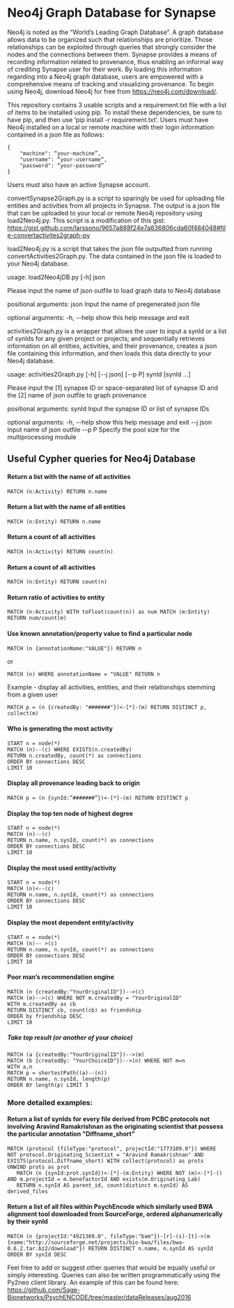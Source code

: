 # Neo4j Graph Database for Synapse

Neo4j is noted as the “World’s Leading Graph Database”. A graph database allows data to be organized such that relationships are prioritize. Those relationships can be exploited through queries that strongly consider the nodes and the connections between them. Synapse provides a means of recording information related to provenance, thus enabling an informal way of crediting Synapse user for their work. By loading this information regarding into a Neo4j graph database, users are empowered with a comprehensive means of tracking and visualizing provenance. To begin using Neo4j, download Neo4j for free from https://neo4j.com/download/.

This repository contains 3 usable scripts and a requirement.txt file with a list of items to be installed using pip. To install these dependencies, be sure to have pip, and then use ‘pip install -r requirement.txt’. Users must have Neo4j installed on a local or remote machine with their login information contained in a json file as follows:
```
{
    "machine": “your-machine”,
    "username": “your-username”,
    "password": “your-password”
}
```
Users must also have an active Synapse account.

convertSynapse2Graph.py is a script to sparingly be used for uploading file entities and activities from all projects in Synapse. The output is a json file that can be uploaded to your local or remote Neo4j repository using load2Neo4j.py. This script is a modification of this gist: https://gist.github.com/larssono/9657a888f24e7a836806cda60f484048#file-convertactivites2graph-py

load2Neo4j.py is a script that takes the json file outputted from running convertActivities2Graph.py. The data contained in the json file is loaded to your Neo4j database.

usage: load2Neo4jDB.py [-h] json

Please input the name of json outfile to load graph data to Neo4j database

positional arguments:
  json        Input the name of pregenerated json file

optional arguments:
  -h, --help  show this help message and exit

activities2Graph.py is a wrapper that allows the user to input a synId or a list of synIds for any given project or projects; and sequentially retrieves information on all entities, activities, and their provenance, creates a json file containing this information, and then loads this data directly to your Neo4j database. 

usage: activities2Graph.py [-h] [--j json] [--p P] synId [synId ...]

Please input the [1] synapse ID or space-separated list of synapse ID and the
[2] name of json outfile to graph provenance

positional arguments:
  synId       Input the synapse ID or list of synapse IDs

optional arguments:
  -h, --help  show this help message and exit
  --j json    Input name of json outfile
  --p P       Specify the pool size for the multiprocessing module



## Useful Cypher queries for Neo4j Database


#### Return a list with the name of all activities
```
MATCH (n:Activity) RETURN n.name
```
#### Return a list with the name of all entities
```
MATCH (n:Entity) RETURN n.name
```
#### Return a count of all activities
```
MATCH (n:Activity) RETURN count(n)
```
#### Return a count of all activities
```
MATCH (n:Entity) RETURN count(n)
```
#### Return ratio of activities to entity
```
MATCH (n:Activity) WITH toFloat(count(n)) as num MATCH (m:Entity) RETURN num/count(m)
```
#### Use known annotation/property value to find a particular node
```
MATCH (n {annotationName:"VALUE"}) RETURN n
```
or
```
MATCH (n) WHERE annotationName = "VALUE" RETURN n
```
Example - display all activities, entities, and their relationships stemming from a given user
```
MATCH p = (n {createdBy: "#######"})<-[*]-(m) RETURN DISTINCT p, collect(m)
```

#### Who is generating the most activity
```
START n = node(*) 
MATCH (n)--(c) WHERE EXISTS(n.createdBy)
RETURN n.createdBy, count(*) as connections
ORDER BY connections DESC
LIMIT 10
```

#### Display all provenance leading back to origin
```
MATCH p = (n {synId:”#######”})<-[*]-(m) RETURN DISTINCT p
```

#### Display the top ten node of highest degree
```
START n = node(*) 
MATCH (n)--(c)
RETURN n.name, n.synId, count(*) as connections
ORDER BY connections DESC
LIMIT 10
```

#### Display the most used entity/activity
```
START n = node(*) 
MATCH (n)<--(c)
RETURN n.name, n.synId, count(*) as connections
ORDER BY connections DESC
LIMIT 10
```

#### Display the most dependent entity/activity
```
START n = node(*) 
MATCH (n)-- >(c)
RETURN n.name, n.synId, count(*) as connections
ORDER BY connections DESC
LIMIT 10
```

#### Poor man’s recommendation engine
```
MATCH (n {createdBy:"YourOriginalID"})-->(c)
MATCH (m)-->(c) WHERE NOT m.createdBy = "YourOriginalID"
WITH m.createdBy as cb
RETURN DISTINCT cb, count(cb) as friendship
ORDER by friendship DESC
LIMIT 10
```
##### Take top result (or another of your choice)
```
MATCH (a {createdBy:"YourOriginalID"})-->(m)
MATCH (b {createdBy: "YourChoiceID"})-->(n) WHERE NOT m=n
WITH a,n
MATCH p = shortestPath((a)--(n))
RETURN n.name, n.synId, length(p)
ORDER BY length(p) LIMIT 3
```
### More detailed examples:

#### Return a list of synIds for every file derived from PCBC protocols not involving Aravind Ramakrishnan as the originating scientist that possess the particular annotation "Diffname_short"
```
MATCH (protocol {fileType:"protocol", projectId:"1773109.0"}) WHERE NOT protocol.Originating_Scientist = "Aravind Ramakrishnan" AND EXISTS(protocol.Diffname_short) WITH collect(protocol) as prots
UNWIND prots as prot
   MATCH (n {synId:prot.synId})<-[*]-(m:Entity) WHERE NOT (m)<-[*]-() AND m.projectId = m.benefactorId AND exists(m.Originating_Lab)
   RETURN n.synId AS parent_id, count(distinct m.synId) AS derived_files
```

#### Return a list of all files within PsychEncode which similarly used BWA alignment tool downloaded from SourceForge, ordered alphanumerically by their synId 
```
MATCH (n {projectId:"4921369.0", fileType:"bam"})-[r]-(s)-[t]->(m {name:"http://sourceforge.net/projects/bio-bwa/files/bwa-0.6.2.tar.bz2/download"}) RETURN DISTINCT n.name, n.synId AS synId ORDER BY synId DESC
```


Feel free to add or suggest other queries that would be equally useful or simply interesting. Queries can also be written programmatically using the Py2neo client library. An example of this can be found here: https://github.com/Sage-Bionetworks/PsychENCODE/tree/master/dataReleases/aug2016

